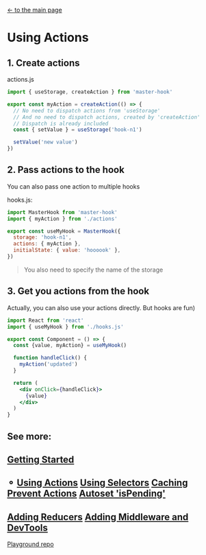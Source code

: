 [<- to the main page](https://github.com/opium-pro/master-hook)

# Using Actions


## 1. Create actions

actions.js
```js
import { useStorage, createAction } from 'master-hook'

export const myAction = createAction(() => {
  // No need to dispatch actions from 'useStorage'
  // And no need to dispatch actions, created by 'createAction'
  // Dispatch is already included
  const { setValue } = useStorage('hook-n1')

  setValue('new value')
})
```

## 2. Pass actions to the hook
You can also pass one action to multiple hooks

hooks.js:
```js
import MasterHook from 'master-hook'
import { myAction } from './actions'

export const useMyHook = MasterHook({
  storage: 'hook-n1',
  actions: { myAction },
  initialState: { value: 'hoooook' },
})
```
> You also need to specify the name of the storage


## 3. Get you actions from the hook
Actually, you can also use your actions directly.
But hooks are fun)

```jsx
import React from 'react'
import { useMyHook } from './hooks.js'

export const Component = () => {
  const {value, myAction} = useMyHook()

  function handleClick() {
    myAction('updated')
  }

  return (
    <div onClick={handleClick}>
      {value}
    </div>
  )
}
```

## See more:

[Getting Started](https://github.com/opium-pro/master-hook/blob/master/docs/GETTING_STARTED.md)
---
⚬ [Using Actions](https://github.com/opium-pro/master-hook/blob/master/docs/ACTIONS.md)
[Using Selectors](https://github.com/opium-pro/master-hook/blob/master/docs/SELECTORS.md)
[Caching](https://github.com/opium-pro/master-hook/blob/master/docs/CACHING.md)
[Prevent Actions](https://github.com/opium-pro/master-hook/blob/master/docs/PREVENT_ACTIONS.md)
[Autoset 'isPending'](https://github.com/opium-pro/master-hook/blob/master/docs/IS_PENDING.md)
---
[Adding Reducers](https://github.com/opium-pro/master-hook/blob/master/docs/ADDING_REDUCERS.md)
[Adding Middleware and DevTools](https://github.com/opium-pro/master-hook/blob/master/docs/ADDING_MIDDLEWARE.md)
---
[Playground repo](https://github.com/opium-pro/master-hook-playground)